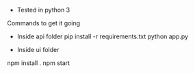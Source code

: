 * Tested in python 3

Commands to get it going

* Inside api folder
pip install -r requirements.txt
python app.py

* Inside ui folder

npm install .
npm start

